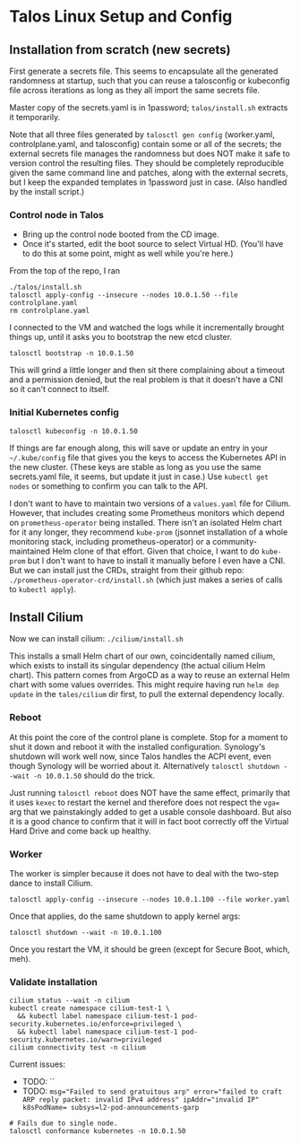 # Talos Linux Setup and Config



## Installation from scratch (new secrets)

First generate a secrets file. This seems to encapsulate all the generated randomness
at startup, such that you can reuse a talosconfig or kubeconfig file across iterations
as long as they all import the same secrets file.

Master copy of the secrets.yaml is in 1password; `talos/install.sh` extracts it temporarily.

Note that all three files generated by `talosctl gen config` (worker.yaml, controlplane.yaml,
and talosconfig) contain some or all of the secrets; the external secrets file manages
the randomness but does NOT make it safe to version control the resulting files. They should
be completely reproducible given the same command line and patches, along with the external secrets,
but I keep the expanded templates in 1password just in case. (Also handled by the install script.)

### Control node in Talos

* Bring up the control node booted from the CD image.
* Once it's started, edit the boot source to select Virtual HD. (You'll have to do this at some point, might as well while you're here.)

From the top of the repo, I ran

```
./talos/install.sh
talosctl apply-config --insecure --nodes 10.0.1.50 --file controlplane.yaml
rm controlplane.yaml
```

I connected to the VM and watched the logs while it incrementally brought things up, until it asks you to bootstrap the
new etcd cluster.

```
talosctl bootstrap -n 10.0.1.50
```

This will grind a little longer and then sit there complaining about a timeout and a permission denied, but the real problem
is that it doesn't have a CNI so it can't connect to itself.

### Initial Kubernetes config

```
talosctl kubeconfig -n 10.0.1.50
```

If things are far enough along, this will save or update an entry in your `~/.kube/config` file that gives you the keys to access
the Kubernetes API in the new cluster. (These keys are stable as long as you use the same secrets.yaml file, it seems, but update
it just in case.) Use `kubectl get nodes` or something to confirm you can talk to the API.

I don't want to have to maintain two versions of a `values.yaml` file for Cilium. However, that includes creating some Prometheus monitors
which depend on `prometheus-operator` being installed. There isn't an isolated Helm chart for it any longer, they recommend `kube-prom`
(jsonnet installation of a whole monitoring stack, including prometheus-operator) or a community-maintained Helm clone of that effort. Given that
choice, I want to do `kube-prom` but I don't want to have to install it manually before I even have a CNI. But we can install just the CRDs,
straight from their github repo: `./prometheus-operator-crd/install.sh` (which just makes a series of calls to `kubectl apply`).

## Install Cilium

Now we can install cilium:  `./cilium/install.sh`

This installs a small Helm chart of our own, coincidentally named cilium, which exists to install its singular dependency (the actual cilium
Helm chart). This pattern comes from ArgoCD as a way to reuse an external Helm chart with some values overrides. This might require having
run `helm dep update` in the `tales/cilium` dir first, to pull the external dependency locally.

### Reboot

At this point the core of the control plane is complete. Stop for a moment to shut it down and reboot it with the installed configuration.
Synology's shutdown will work well now, since Talos handles the ACPI event, even though Synology will be worried about it.
Alternatively `talosctl shutdown --wait -n 10.0.1.50` should do the trick.

Just running `talosctl reboot` does NOT have the same effect, primarily that it uses `kexec` to restart the kernel and therefore does not
respect the `vga=` arg that we painstakingly added to get a usable console dashboard. But also it is a good chance to confirm that it will
in fact boot correctly off the Virtual Hard Drive and come back up healthy.

### Worker

The worker is simpler because it does not have to deal with the two-step dance to install Cilium. 

```
talosctl apply-config --insecure --nodes 10.0.1.100 --file worker.yaml
```

Once that applies, do the same shutdown to apply kernel args:

```
talosctl shutdown --wait -n 10.0.1.100
```

Once you restart the VM, it should be green (except for Secure Boot, which, meh).


### Validate installation

```
cilium status --wait -n cilium
kubectl create namespace cilium-test-1 \
  && kubectl label namespace cilium-test-1 pod-security.kubernetes.io/enforce=privileged \
  && kubectl label namespace cilium-test-1 pod-security.kubernetes.io/warn=privileged
cilium connectivity test -n cilium
```

Current issues:

* TODO: ``
* TODO: `msg="Failed to send gratuitous arp" error="failed to craft ARP reply packet: invalid IPv4 address" ipAddr="invalid IP" k8sPodName= subsys=l2-pod-announcements-garp`

```
# Fails due to single node.
talosctl conformance kubernetes -n 10.0.1.50
```
